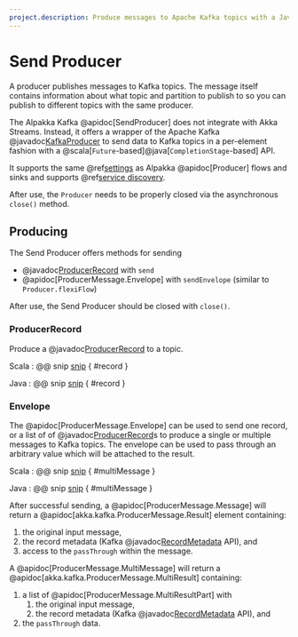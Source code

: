 ```yaml
---
project.description: Produce messages to Apache Kafka topics with a Java or Scala future API.
---
```

# Send Producer

A producer publishes messages to Kafka topics. The message itself contains information about what topic and partition to publish to so you can publish to different topics with the same producer.

The Alpakka Kafka @apidoc[SendProducer] does not integrate with Akka Streams. Instead, it offers a wrapper of the Apache Kafka @javadoc[KafkaProducer](org.apache.kafka.clients.producer.KafkaProducer) to send data to Kafka topics in a per-element fashion with a @scala[`Future`-based]@java[`CompletionStage`-based] API.

It supports the same @ref[settings](producer.md#settings) as Alpakka @apidoc[Producer] flows and sinks and supports @ref[service discovery](discovery.md).

After use, the `Producer` needs to be properly closed via the asynchronous `close()` method.

## Producing

The Send Producer offers methods for sending

* @javadoc[ProducerRecord](org.apache.kafka.clients.producer.ProducerRecord) with `send`
* @apidoc[ProducerMessage.Envelope] with `sendEnvelope` (similar to `Producer.flexiFlow`)

After use, the Send Producer should be closed with `close()`.

### ProducerRecord

Produce a @javadoc[ProducerRecord](org.apache.kafka.clients.producer.ProducerRecord) to a topic.

Scala
: @@ snip [snip](/tests/src/test/scala/docs/scaladsl/SendProducerSpec.scala) { #record }

Java
: @@ snip [snip](/tests/src/test/java/docs/javadsl/SendProducerTest.java) { #record }


### Envelope

The @apidoc[ProducerMessage.Envelope] can be used to send one record, or a list of of @javadoc[ProducerRecord](org.apache.kafka.clients.producer.ProducerRecord)s to produce a single or multiple messages to Kafka topics. The envelope can be used to pass through an arbitrary value which will be attached to the result.

Scala
: @@ snip [snip](/tests/src/test/scala/docs/scaladsl/SendProducerSpec.scala) { #multiMessage }

Java
: @@ snip [snip](/tests/src/test/java/docs/javadsl/SendProducerTest.java) { #multiMessage }

After successful sending, a @apidoc[ProducerMessage.Message] will return a @apidoc[akka.kafka.ProducerMessage.Result] element containing:

 1. the original input message,
 1. the record metadata (Kafka @javadoc[RecordMetadata](org.apache.kafka.clients.producer.RecordMetadata) API), and
 1. access to the `passThrough` within the message.

A @apidoc[ProducerMessage.MultiMessage] will return a @apidoc[akka.kafka.ProducerMessage.MultiResult] containing:

 1. a list of @apidoc[ProducerMessage.MultiResultPart] with
    1. the original input message,
    1. the record metadata (Kafka @javadoc[RecordMetadata](org.apache.kafka.clients.producer.RecordMetadata) API), and
 1. the `passThrough` data.
